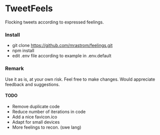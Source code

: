 # TweetFeels
Flocking tweets according to expressed feelings.

### Install
- git clone https://github.com/mrastrom/feelings.git 
- npm install
- edit .env file according to example in .env.default 

### Remark
Use it as is, at your own risk. Feel free to make changes.
Would appreciate feedback and suggestions.

#### TODO
- Remove duplicate code
- Reduce number of iterations in code
- Add a nice favicon.ico
- Adapt for small devices
- More feelings to recon. (swe lang)